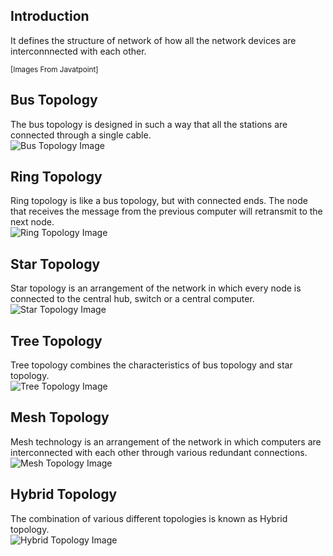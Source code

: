 ## Introduction

It defines the structure of network of how all the network devices are interconnnected with each other.

<small>[Images From Javatpoint]</small>

## Bus Topology
   The bus topology is designed in such a way that all the stations are connected through a single cable.<br>
   ![Bus Topology Image](https://static.javatpoint.com/tutorial/computer-network/images/computer-network-topologies-bus-topology.png)

## Ring Topology
   Ring topology is like a bus topology, but with connected ends.
   The node that receives the message from the previous computer will retransmit to the next node.
   <br>
   ![Ring Topology Image](https://static.javatpoint.com/tutorial/computer-network/images/computer-network-topologies-ring-topology.png)

## Star Topology
   Star topology is an arrangement of the network in which every node is connected to the central hub, switch or a central computer.
   <br>
   ![Star Topology Image](https://static.javatpoint.com/tutorial/computer-network/images/computer-network-topologies-star-topology.png)

## Tree Topology
   Tree topology combines the characteristics of bus topology and star topology. <br>
   ![Tree Topology Image](https://static.javatpoint.com/tutorial/computer-network/images/computer-network-topologies-tree-topology.png)

## Mesh Topology
   Mesh technology is an arrangement of the network in which computers are interconnected with each other through various redundant connections. <br>
   ![Mesh Topology Image](https://static.javatpoint.com/tutorial/computer-network/images/computer-network-topologies-mesh-topology.png)

## Hybrid Topology
   The combination of various different topologies is known as Hybrid topology. <br>
   ![Hybrid Topology Image](https://static.javatpoint.com/tutorial/computer-network/images/computer-network-topologies-hybrid-topology.png)
